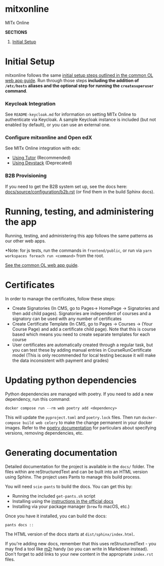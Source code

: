 # mitxonline
MITx Online

**SECTIONS**
1. [Initial Setup](#initial-setup)

# Initial Setup

mitxonline follows the same [initial setup steps outlined in the common OL web app guide](https://mitodl.github.io/handbook/how-to/common-web-app-guide.html).
Run through those steps **including the addition of `/etc/hosts` aliases and the optional step for running the
`createsuperuser` command**.

### Keycloak Integration

See `README-keycloak.md` for information on setting MITx Online to authenticate via Keycloak. A sample Keycloak instance is included (but not enabled by default), or you can use an external one.

### Configure mitxonline and Open edX

See MITx Online integration with edx:
- [Using Tutor](https://github.com/mitodl/handbook/tree/master/openedx/MITx-edx-integration-tutor.md) (Recommended)
- [Using Devstack](https://github.com/mitodl/handbook/tree/master/openedx/MITx-edx-integration-devstack.md) (Deprecated)

### B2B Provisioning

If you need to get the B2B system set up, see the docs here: [docs/source/configuration/b2b.rst](docs/source/configuration/b2b.rst) (or find them in the build Sphinx docs).

# Running, testing, and administering the app

Running, testing, and administering this app follows the same patterns as our other web apps.

*Note: for js tests, run the commands in `frontend/public`, or run via `yarn workspaces foreach run <command>` from the root.

[See the common OL web app guide](http://mitodl.github.io/handbook/how-to/common-web-app-guide.html#running-and-accessing-the-app).


# Certificates

In order to manage the certificates, follow these steps:

* Create Signatories (In CMS, go to Pages-> HomePage -> Signatories and then add child pages). Signatories are independent of courses and a signatory can be used with any number of certificates
* Create Certificate Template (In CMS, go to Pages -> Courses -> (Your Course Page) and add a certificate child page). Note that this is course based which means you need to create separate templates for each course
* User certificates are automatically created through a regular task, but you can test these by adding manual entries in CourseRunCertificate model (This is only recommended for local testing because it will make the data inconsistent with payment and grades)


# Updating python dependencies

Python dependencies are managed with poetry.  If you need to add a new dependency, run this command:

```
docker compose run --rm web poetry add <dependency>
```
This will update the `pyproject.toml` and `poetry.lock` files.  Then run `docker-compose build web celery` to make the change permanent in your docker images.
Refer to the [poetry documentation](https://python-poetry.org/docs/cli/) for particulars about specifying versions, removing dependencies, etc.


# Generating documentation

Detailed documentation for the project is available in the `docs/` folder. The files within are reStructuredText and can be built into an HTML version using Sphinx. The project uses Pants to manage this build process.

You will need `scie-pants` to build the docs. You can get this by:

- Running the included `get-pants.sh` script
- Installing using the [instructions in the official docs](https://www.pantsbuild.org/stable/docs/getting-started/installing-pants)
- Installing via your package manager (`brew` fo macOS, etc.)

Once you have it installed, you can build the docs:

```bash
pants docs ::
```

The HTML version of the docs starts at `dist/sphinx/index.html`.

If you're adding new docs, remember that this uses reStructuredText - you may find a tool like [m2r](https://github.com/miyakogi/m2r) handy (so you can write in Markdown instead). Don't forget to add links to your new content in the appropriate `index.rst` files.
